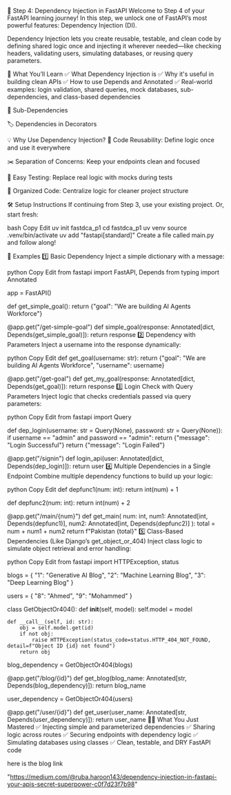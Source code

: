🚀 Step 4: Dependency Injection in FastAPI
Welcome to Step 4 of your FastAPI learning journey! In this step, we unlock one of FastAPI’s most powerful features: Dependency Injection (DI).

Dependency Injection lets you create reusable, testable, and clean code by defining shared logic once and injecting it wherever needed—like checking headers, validating users, simulating databases, or reusing query parameters.

📘 What You’ll Learn
✅ What Dependency Injection is
✅ Why it's useful in building clean APIs
✅ How to use Depends and Annotated
✅ Real-world examples: login validation, shared queries, mock databases, sub-dependencies, and class-based dependencies


🔄 Sub-Dependencies

🏷️ Dependencies in Decorators

💡 Why Use Dependency Injection?
🔁 Code Reusability: Define logic once and use it everywhere

✂️ Separation of Concerns: Keep your endpoints clean and focused

🧪 Easy Testing: Replace real logic with mocks during tests

🧹 Organized Code: Centralize logic for cleaner project structure

🛠️ Setup Instructions
If continuing from Step 3, use your existing project. Or, start fresh:

bash
Copy
Edit
uv init fastdca_p1
cd fastdca_p1
uv venv
source .venv/bin/activate
uv add "fastapi[standard]"
Create a file called main.py and follow along!

🧪 Examples
1️⃣ Basic Dependency
Inject a simple dictionary with a message:

python
Copy
Edit
from fastapi import FastAPI, Depends
from typing import Annotated

app = FastAPI()

def get_simple_goal():
    return {"goal": "We are building AI Agents Workforce"}

@app.get("/get-simple-goal")
def simple_goal(response: Annotated[dict, Depends(get_simple_goal)]):
    return response
2️⃣ Dependency with Parameters
Inject a username into the response dynamically:

python
Copy
Edit
def get_goal(username: str):
    return {"goal": "We are building AI Agents Workforce", "username": username}

@app.get("/get-goal")
def get_my_goal(response: Annotated[dict, Depends(get_goal)]):
    return response
3️⃣ Login Check with Query Parameters
Inject logic that checks credentials passed via query parameters:

python
Copy
Edit
from fastapi import Query

def dep_login(username: str = Query(None), password: str = Query(None)):
    if username == "admin" and password == "admin":
        return {"message": "Login Successful"}
    return {"message": "Login Failed"}

@app.get("/signin")
def login_api(user: Annotated[dict, Depends(dep_login)]):
    return user
4️⃣ Multiple Dependencies in a Single Endpoint
Combine multiple dependency functions to build up your logic:

python
Copy
Edit
def depfunc1(num: int):
    return int(num) + 1

def depfunc2(num: int):
    return int(num) + 2

@app.get("/main/{num}")
def get_main(
    num: int,
    num1: Annotated[int, Depends(depfunc1)],
    num2: Annotated[int, Depends(depfunc2)]
):
    total = num + num1 + num2
    return f"Pakistan {total}"
5️⃣ Class-Based Dependencies (Like Django’s get_object_or_404)
Inject class logic to simulate object retrieval and error handling:

python
Copy
Edit
from fastapi import HTTPException, status

blogs = {
    "1": "Generative AI Blog",
    "2": "Machine Learning Blog",
    "3": "Deep Learning Blog"
}

users = {
    "8": "Ahmed",
    "9": "Mohammed"
}

class GetObjectOr404():
    def __init__(self, model):
        self.model = model

    def __call__(self, id: str):
        obj = self.model.get(id)
        if not obj:
            raise HTTPException(status_code=status.HTTP_404_NOT_FOUND, detail=f"Object ID {id} not found")
        return obj

blog_dependency = GetObjectOr404(blogs)

@app.get("/blog/{id}")
def get_blog(blog_name: Annotated[str, Depends(blog_dependency)]):
    return blog_name

user_dependency = GetObjectOr404(users)

@app.get("/user/{id}")
def get_user(user_name: Annotated[str, Depends(user_dependency)]):
    return user_name
👨‍💻 What You Just Mastered
✅ Injecting simple and parameterized dependencies
✅ Sharing logic across routes
✅ Securing endpoints with dependency logic
✅ Simulating databases using classes
✅ Clean, testable, and DRY FastAPI code

here is the blog link

"https://medium.com/@ruba.haroon143/dependency-injection-in-fastapi-your-apis-secret-superpower-c0f7d23f7b98"

